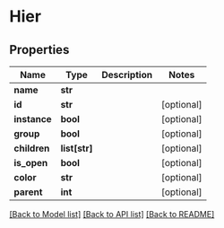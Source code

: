 # Hier

## Properties
Name | Type | Description | Notes
------------ | ------------- | ------------- | -------------
**name** | **str** |  | 
**id** | **str** |  | [optional] 
**instance** | **bool** |  | [optional] 
**group** | **bool** |  | [optional] 
**children** | **list[str]** |  | [optional] 
**is_open** | **bool** |  | [optional] 
**color** | **str** |  | [optional] 
**parent** | **int** |  | [optional] 

[[Back to Model list]](../README.md#documentation-for-models) [[Back to API list]](../README.md#documentation-for-api-endpoints) [[Back to README]](../README.md)


